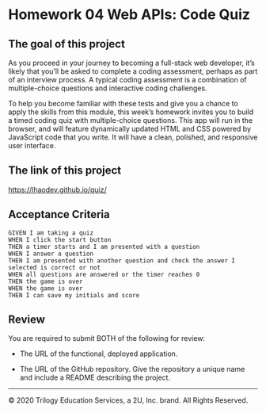 
# Homework 04 Web APIs: Code Quiz

## The goal of this project

As you proceed in your journey to becoming a full-stack web developer, it’s likely that you’ll be asked to complete a coding assessment, perhaps as part of an interview process. A typical coding assessment is a combination of multiple-choice questions and interactive coding challenges. 

To help you become familiar with these tests and give you a chance to apply the skills from this module, this week’s homework invites you to build a timed coding quiz with multiple-choice questions. This app will run in the browser, and will feature dynamically updated HTML and CSS powered by JavaScript code that you write. It will have a clean, polished, and responsive user interface. 

## The link of this project

https://lhaodev.github.io/quiz/ 



## Acceptance Criteria

```
GIVEN I am taking a quiz
WHEN I click the start button
THEN a timer starts and I am presented with a question
WHEN I answer a question
THEN I am presented with another question and check the answer I selected is correct or not
WHEN all questions are answered or the timer reaches 0
THEN the game is over
WHEN the game is over
THEN I can save my initials and score
```



## Review

You are required to submit BOTH of the following for review:

* The URL of the functional, deployed application.

* The URL of the GitHub repository. Give the repository a unique name and include a README describing the project.

- - -
© 2020 Trilogy Education Services, a 2U, Inc. brand. All Rights Reserved.
